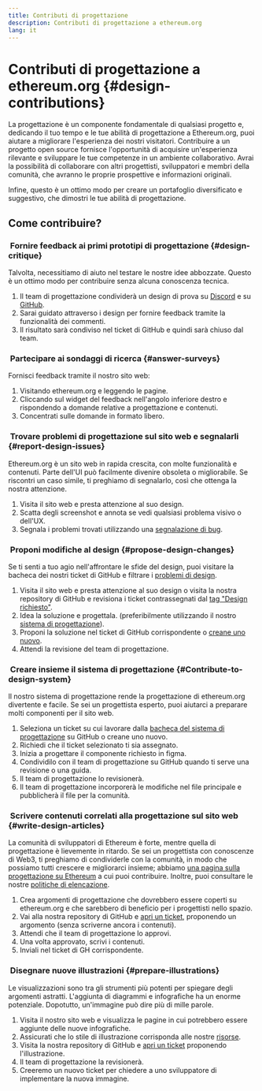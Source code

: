 ```yaml
---
title: Contributi di progettazione
description: Contributi di progettazione a ethereum.org
lang: it
---
```


# Contributi di progettazione a ethereum.org {#design-contributions}

La progettazione è un componente fondamentale di qualsiasi progetto e, dedicando il tuo tempo e le tue abilità di progettazione a Ethereum.org, puoi aiutare a migliorare l'esperienza dei nostri visitatori. Contribuire a un progetto open source fornisce l'opportunità di acquisire un'esperienza rilevante e sviluppare le tue competenze in un ambiente collaborativo. Avrai la possibilità di collaborare con altri progettisti, sviluppatori e membri della comunità, che avranno le proprie prospettive e informazioni originali.

Infine, questo è un ottimo modo per creare un portafoglio diversificato e suggestivo, che dimostri le tue abilità di progettazione.

## Come contribuire?

### <Emoji text=":one:" size={1} /> &nbsp;Fornire feedback ai primi prototipi di progettazione {#design-critique}

Talvolta, necessitiamo di aiuto nel testare le nostre idee abbozzate. Questo è un ottimo modo per contribuire senza alcuna conoscenza tecnica.

1. Il team di progettazione condividerà un design di prova su [Discord](https://discord.com/invite/ethereum-org) e su [GitHub](https://github.com/ethereum/ethereum-org-website/labels/design%20required%20%F0%9F%8E%A8).
2. Sarai guidato attraverso i design per fornire feedback tramite la funzionalità dei commenti.
3. Il risultato sarà condiviso nel ticket di GitHub e quindi sarà chiuso dal team.

### <Emoji text=":two:" size={1} /> &nbsp;Partecipare ai sondaggi di ricerca {#answer-surveys}

Fornisci feedback tramite il nostro sito web:

1. Visitando ethereum.org e leggendo le pagine.
2. Cliccando sul widget del feedback nell'angolo inferiore destro e rispondendo a domande relative a progettazione e contenuti.
3. Concentrati sulle domande in formato libero.

### <Emoji text=":three:" size={1} /> &nbsp;Trovare problemi di progettazione sul sito web e segnalarli {#report-design-issues}

Ethereum.org è un sito web in rapida crescita, con molte funzionalità e contenuti. Parte dell'UI può facilmente divenire obsoleta o migliorabile. Se riscontri un caso simile, ti preghiamo di segnalarlo, così che ottenga la nostra attenzione.

1. Visita il sito web e presta attenzione al suo design.
2. Scatta degli screenshot e annota se vedi qualsiasi problema visivo o dell'UX.
3. Segnala i problemi trovati utilizzando una [segnalazione di bug](https://github.com/ethereum/ethereum-org-website/issues/new/choose).

### <Emoji text=":four:" size={1} /> &nbsp;Proponi modifiche al design {#propose-design-changes}

Se ti senti a tuo agio nell'affrontare le sfide del design, puoi visitare la bacheca dei nostri ticket di GitHub e filtrare i [problemi di design](https://github.com/ethereum/ethereum-org-website/labels/design%20required%20%F0%9F%8E%A8).

1. Visita il sito web e presta attenzione al suo design o visita la nostra repository di GitHub e revisiona i ticket contrassegnati dal [tag "Design richiesto"](https://github.com/ethereum/ethereum-org-website/labels/design%20required%20%F0%9F%8E%A8).
2. Idea la soluzione e progettala. (preferibilmente utilizzando il nostro [sistema di progettazione](https://www.figma.com/community/file/1134414495420383395)).
3. Proponi la soluzione nel ticket di GitHub corrispondente o [creane uno nuovo](https://github.com/ethereum/ethereum-org-website/issues/new?assignees=&labels=feature+%3Asparkles%3A&template=feature_request.yaml&title=Feature+request).
4. Attendi la revisione del team di progettazione.

### <Emoji text=":five:" size={1} /> &nbsp;Creare insieme il sistema di progettazione {#Contribute-to-design-system}

Il nostro sistema di progettazione rende la progettazione di ethereum.org divertente e facile. Se sei un progettista esperto, puoi aiutarci a preparare molti componenti per il sito web.

1. Seleziona un ticket su cui lavorare dalla [bacheca del sistema di progettazione](https://github.com/ethereum/ethereum-org-website/labels/design%20system) su GitHub o creane uno nuovo.
2. Richiedi che il ticket selezionato ti sia assegnato.
3. Inizia a progettare il componente richiesto in figma.
4. Condividilo con il team di progettazione su GitHub quando ti serve una revisione o una guida.
5. Il team di progettazione lo revisionerà.
6. Il team di progettazione incorporerà le modifiche nel file principale e pubblicherà il file per la comunità.

### <Emoji text=":six:" size={1} /> &nbsp;Scrivere contenuti correlati alla progettazione sul sito web {#write-design-articles}

La comunità di sviluppatori di Ethereum è forte, mentre quella di progettazione è lievemente in ritardo. Se sei un progettista con conoscenze di Web3, ti preghiamo di condividerle con la comunità, in modo che possiamo tutti crescere e migliorarci insieme; abbiamo [una pagina sulla progettazione su Ethereum](/developers/docs/design-and-ux/) a cui puoi contribuire. Inoltre, puoi consultare le nostre [politiche di elencazione](/contributing/design/adding-design-resources).

1. Crea argomenti di progettazione che dovrebbero essere coperti su ethereum.org e che sarebbero di beneficio per i progettisti nello spazio.
2. Vai alla nostra repository di GitHub e [apri un ticket](https://github.com/ethereum/ethereum-org-website/issues/new), proponendo un argomento (senza scriverne ancora i contenuti).
3. Attendi che il team di progettazione lo approvi.
4. Una volta approvato, scrivi i contenuti.
5. Inviali nel ticket di GH corrispondente.

### <Emoji text=":seven:" size={1} /> &nbsp;Disegnare nuove illustrazioni {#prepare-illustrations}

Le visualizzazioni sono tra gli strumenti più potenti per spiegare degli argomenti astratti. L'aggiunta di diagrammi e infografiche ha un enorme potenziale. Dopotutto, un'immagine può dire più di mille parole.

1. Visita il nostro sito web e visualizza le pagine in cui potrebbero essere aggiunte delle nuove infografiche.
2. Assicurati che lo stile di illustrazione corrisponda alle nostre [risorse](/assets/).
3. Visita la nostra repository di GitHub e [apri un ticket](https://github.com/ethereum/ethereum-org-website/issues/new) proponendo l'illustrazione.
4. Il team di progettazione la revisionerà.
5. Creeremo un nuovo ticket per chiedere a uno sviluppatore di implementare la nuova immagine.
